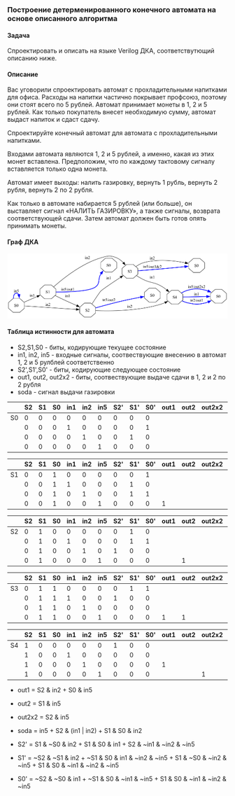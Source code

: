 ### Построение детерменированного конечного автомата на основе описанного алгоритма
#### Задача
Cпроектировать и описать на языке Verilog ДКА, соответствутющий описанию ниже.

#### Описание
Вас уговорили спроектировать автомат с прохладительными напитками для офиса. Расходы на напитки частично покрывает профсоюз, поэтому они стоят всего по 5 рублей. Автомат принимает монеты в 1, 2 и 5 рублей. Как только покупатель внесет необходимую сумму, автомат выдаст напиток и сдаст сдачу. 

Спроектируйте конечный автомат для автомата с прохладительными напитками. 

Входами автомата являются 1, 2 и 5 рублей, а именно, какая из этих монет вставлена. Предположим, что по каждому тактовому сигналу вставляется только одна монета. 

Автомат имеет выходы: налить газировку, вернуть 1 рубль, вернуть 2 рубля, вернуть 2 по 2 рубля. 

Как только в автомате набирается 5 рублей (или больше), он выставляет сигнал «НАЛИТЬ ГАЗИРОВКУ», а также сигналы, возврата соответствующей сдачи. Затем автомат должен быть готов опять принимать монеты.

#### Граф ДКА
![Graph](https://github.com/RustamSubkhankulov/fpga-intro/blob/main/03_dfa/pictures/graph.png)

#### Таблица истинности для автомата

- S2,S1,S0 - биты, кодирующие текущее состояние 
- in1, in2, in5 - входные сигналы, соотвествующие внесению в автомат 1, 2 и 5 рулблей соответственно
- S2',S1',S0' - биты, кодирующие следующее состояние
- out1, out2, out2x2 - биты, соотвествующие выдаче сдачи в 1, 2 и 2 по 2 рубля
- soda - сигнал выдачи газировки

|    | S2 | S1 | S0 | in1 | in2 | in5 | S2' | S1' | S0' | out1 | out2 | out2x2 | soda |
|----|----|----|----|-----|-----|-----|-----|-----|-----|------|------|--------|------|
| S0 | 0  | 0  | 0  | 0   | 0   | 0   | 0   | 0   | 0   |      |      |        |      |
|    | 0  | 0  | 0  | 1   | 0   | 0   | 0   | 0   | 1   |      |      |        |      |
|    | 0  | 0  | 0  | 0   | 1   | 0   | 0   | 1   | 0   |      |      |        |      |
|    | 0  | 0  | 0  | 0   | 0   | 1   | 0   | 0   | 0   |      |      |        | 1    |

|    | S2 | S1 | S0 | in1 | in2 | in5 | S2' | S1' | S0' | out1 | out2 | out2x2 | soda |
|----|----|----|----|-----|-----|-----|-----|-----|-----|------|------|--------|------|
| S1 | 0  | 0  | 1  | 0   | 0   | 0   | 0   | 0   | 1   |      |      |        |      |
|    | 0  | 0  | 1  | 1   | 0   | 0   | 0   | 1   | 0   |      |      |        |      |
|    | 0  | 0  | 1  | 0   | 1   | 0   | 0   | 1   | 1   |      |      |        |      |
|    | 0  | 0  | 1  | 0   | 0   | 1   | 0   | 0   | 0   | 1    |      |        | 1    |

|    | S2 | S1 | S0 | in1 | in2 | in5 | S2' | S1' | S0' | out1 | out2 | out2x2 | soda |
|----|----|----|----|-----|-----|-----|-----|-----|-----|------|------|--------|------|
| S2 | 0  | 1  | 0  | 0   | 0   | 0   | 0   | 1   | 0   |      |      |        |      |
|    | 0  | 1  | 0  | 1   | 0   | 0   | 0   | 1   | 1   |      |      |        |      |
|    | 0  | 1  | 0  | 0   | 1   | 0   | 1   | 0   | 0   |      |      |        |      |
|    | 0  | 1  | 0  | 0   | 0   | 1   | 0   | 0   | 0   |      | 1    |        | 1    |

|    | S2 | S1 | S0 | in1 | in2 | in5 | S2' | S1' | S0' | out1 | out2 | out2x2 | soda |
|----|----|----|----|-----|-----|-----|-----|-----|-----|------|------|--------|------|
| S3 | 0  | 1  | 1  | 0   | 0   | 0   | 0   | 1   | 1   |      |      |        |      |
|    | 0  | 1  | 1  | 1   | 0   | 0   | 1   | 0   | 0   |      |      |        |      |
|    | 0  | 1  | 1  | 0   | 1   | 0   | 0   | 0   | 0   |      |      |        | 1    |
|    | 0  | 1  | 1  | 0   | 0   | 1   | 0   | 0   | 0   | 1    | 1    |        | 1    |

|    | S2 | S1 | S0 | in1 | in2 | in5 | S2' | S1' | S0' | out1 | out2 | out2x2 | soda |
|----|----|----|----|-----|-----|-----|-----|-----|-----|------|------|--------|------|
| S4 | 1  | 0  | 0  | 0   | 0   | 0   | 1   | 0   | 0   |      |      |        |      |
|    | 1  | 0  | 0  | 1   | 0   | 0   | 0   | 0   | 0   |      |      |        | 1    |
|    | 1  | 0  | 0  | 0   | 1   | 0   | 0   | 0   | 0   | 1    |      |        | 1    |
|    | 1  | 0  | 0  | 0   | 0   | 1   | 0   | 0   | 0   |      |      | 1      | 1    |

- out1 = S2 & in2 + S0 & in5
- out2 = S1 & in5
- out2x2 = S2 & in5

- soda = in5 + S2 & (in1 | in2) + S1 & S0 & in2

- S2' = S1 & ~S0 & in2 + S1 & S0 & in1 + S2 & ~in1 & ~in2 & ~in5
- S1' = ~S2 & ~S1 & in2 + ~S1 & S0 & in1 & ~in2 & ~in5 + S1 & ~S0 & ~in2 & ~in5 + S1 & S0 & ~in1 & ~in2 & ~in5
- S0' = ~S2 & ~S0 & in1 + ~S1 & S0 & ~in1 & ~in5 + S1 & S0 & ~in1 & ~in2 & ~in5
